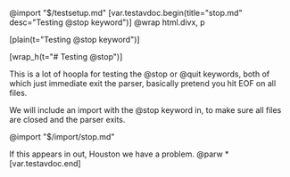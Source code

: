 @import "$/testsetup.md"
[var.testavdoc.begin(title="stop.md" desc="Testing @stop keyword")]
@wrap html.divx, p

[plain(t="Testing @stop keyword")]

[wrap_h(t="# Testing @stop")]

This is a lot of hoopla for testing the @stop or @quit keywords, both of which just immediate exit the parser, basically pretend you hit EOF on all files.

We will include an import with the @stop keyword in, to make sure all files are closed and the parser exits.

@import "$/import/stop.md"

If this appears in out, Houston we have a problem.
@parw *
[var.testavdoc.end]
